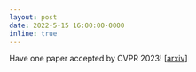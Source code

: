 ```yaml
---
layout: post
date: 2022-5-15 16:00:00-0000
inline: true
---
```


Have one paper accepted by CVPR 2023! [[arxiv](https://arxiv.org/pdf/2303.10752.pdf)]
